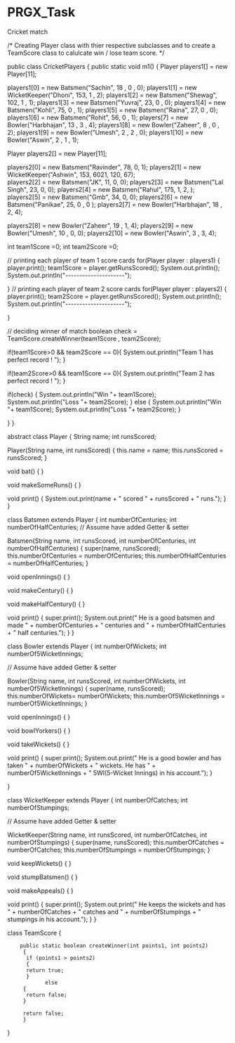 # PRGX_Task
Cricket match

/* 
Creating Player class with thier respective subclasses and to create a TeamScore class to calulcate win / lose team score. 
*/


public class CricketPlayers
{
public static void m1()
{
Player players1[] = new Player[11];

players1[0] = new Batsmen("Sachin", 18 , 0 , 0);
players1[1] = new WicketKeeper("Dhoni", 153, 1 , 2);
players1[2] = new Batsmen("Shewag", 102, 1 , 1);
players1[3] = new Batsmen("Yuvraj", 23, 0 , 0);
players1[4] = new Batsmen("Kohli", 75, 0 , 1);
players1[5] = new Batsmen("Raina", 27, 0 , 0);
players1[6] = new Batsmen("Rohit", 56, 0 , 1);
players[7] = new Bowler("Harbhajan", 13 , 3 , 4);
players1[8] = new Bowler("Zaheer",  8 , 0 , 2);
players1[9] = new Bowler("Umesh",  2 , 2 , 0);
players1[10] = new Bowler("Aswin",  2 , 1 , 1);


Player players2[] = new Player[11];

players2[0] = new Batsmen("Ravinder", 78, 0, 1);
players2[1] = new WicketKeeper("Ashwin", 153, 6021, 120, 67);    
players2[2] = new Batsmen("JK", 11, 0, 0);
players2[3] = new Batsmen("Lal Singh", 23, 0, 0);
players2[4] = new Batsmen("Rahul", 175, 1, 2, );
players2[5] = new Batsmen("Gmb", 34, 0, 0);
players2[6] = new Batsmen("Panikae", 25, 0 , 0 );
players2[7] = new Bowler("Harbhajan", 18 , 2, 4);

players2[8] = new Bowler("Zaheer", 19 , 1, 4);
players2[9] = new Bowler("Umesh", 10 , 0, 0);
players2[10] = new Bowler("Aswin", 3 , 3, 4);

int team1Score =0;
int team2Score =0;

// printing each player of team 1 score cards
for(Player player : players1)
{
player.print();
team1Score = player.getRunsScored();
System.out.println();
System.out.println("---------------------");

}
// printing each player of team 2 score cards
for(Player player : players2)
{
player.print();
team2Score = player.getRunsScored();
System.out.println();
System.out.println("---------------------");

}

// deciding winner of match
boolean check = TeamScore.createWinner(team1Score ,  team2Score);

  if(team1Score>0 && team2Score == 0){
        System.out.println("Team 1 has perfect record ! ");
  }

  if(team2Score>0 && team1Score == 0){
        System.out.println("Team 2 has perfect record ! ");
  }

 if(check) {
          System.out.println("Win "+ team1Score);
          System.out.println("Loss "+ team2Score);
          } else {
          System.out.println("Win "+ team1Score);
          System.out.println("Loss "+ team2Score);
}

}
}

abstract class Player
{
String name;
int runsScored;

Player(String name, int runsScored)
{
this.name = name;
this.runsScored = runsScored;
}


void bat()
{
}

void makeSomeRuns()
{
}

void print()
{
System.out.print(name + " scored " + runsScored + " runs.");
}
}

class Batsmen extends Player
{
int numberOfCenturies;
int numberOfHalfCenturies;
// Assume have added Getter & setter

Batsmen(String name, int runsScored, int numberOfCenturies, int numberOfHalfCenturies)
{
super(name, runsScored);
this.numberOfCenturies = numberOfCenturies;
this.numberOfHalfCenturies = numberOfHalfCenturies;
}

void openInnings()
{
}

void makeCentury()
{
}

void makeHalfCentury()
{
}

void print()
{
super.print();
System.out.print(" He is a good batsmen and made " + numberOfCenturies + " centuries and " + numberOfHalfCenturies + " half centuries.");
}
}


class Bowler extends Player
{
int numberOfWickets;
int numberOf5WicketInnings;

// Assume have added Getter & setter

Bowler(String name, int runsScored, int numberOfWickets, int numberOf5WicketInnings)
{
super(name, runsScored);
this.numberOfWickets= numberOfWickets;
this.numberOf5WicketInnings = numberOf5WicketInnings;
}

void openInnings()
{
}

void bowlYorkers()
{
}

void takeWickets()
{
}

void print()
{
super.print();
System.out.print(" He is a good bowler and has taken " + numberOfWickets + " wickets. He has " + numberOf5WicketInnings + " 5WI(5-Wicket Innings) in his account.");
}

}

class WicketKeeper extends Player
{
int numberOfCatches;
int numberOfStumpings;

// Assume have added Getter & setter

WicketKeeper(String name, int runsScored, int numberOfCatches, int numberOfStumpings)
{
super(name, runsScored);
this.numberOfCatches = numberOfCatches;
this.numberOfStumpings = numberOfStumpings;
}

void keepWickets()
{
}

void stumpBatsmen()
{
}

void makeAppeals()
{
}

void print()
{
super.print();
System.out.print(" He keeps the wickets and has " + numberOfCatches + " catches and " + numberOfStumpings + " stumpings in his account.");
}
}


 class TeamScore {

        public static boolean createWinner(int points1, int points2)  
         {
          if (points1 > points2)
          {
          return true;
          }
                else
         {
          return false;  
         } 

         return false;
         }
      
}
